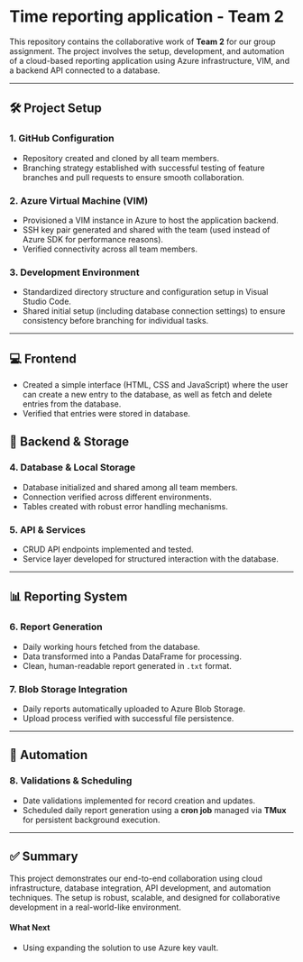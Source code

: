 # Time reporting application - Team 2 
This repository contains the collaborative work of **Team 2** for our group assignment. The project involves the setup, development, and automation of a cloud-based reporting application using Azure infrastructure, VIM, and a backend API connected to a database. 

---

## 🛠 Project Setup

### 1. GitHub Configuration
- Repository created and cloned by all team members.
- Branching strategy established with successful testing of feature branches and pull requests to ensure smooth collaboration.

### 2. Azure Virtual Machine (VIM)
- Provisioned a VIM instance in Azure to host the application backend.
- SSH key pair generated and shared with the team (used instead of Azure SDK for performance reasons).
- Verified connectivity across all team members.

### 3. Development Environment
- Standardized directory structure and configuration setup in Visual Studio Code.
- Shared initial setup (including database connection settings) to ensure consistency before branching for individual tasks.

---
## 💻 Frontend 
- Created a simple interface (HTML, CSS and JavaScript) where the user can create a new entry to the database, as well as fetch and delete entries from the database. 
- Verified that entries were stored in database. 

## 💾 Backend & Storage

### 4. Database & Local Storage
- Database initialized and shared among all team members.
- Connection verified across different environments.
- Tables created with robust error handling mechanisms.

### 5. API & Services
- CRUD API endpoints implemented and tested.
- Service layer developed for structured interaction with the database.

---

## 📊 Reporting System

### 6. Report Generation
- Daily working hours fetched from the database.
- Data transformed into a Pandas DataFrame for processing.
- Clean, human-readable report generated in `.txt` format.

### 7. Blob Storage Integration
- Daily reports automatically uploaded to Azure Blob Storage.
- Upload process verified with successful file persistence.

---

## 📅 Automation

### 8. Validations & Scheduling
- Date validations implemented for record creation and updates.
- Scheduled daily report generation using a **cron job** managed via **TMux** for persistent background execution.

---

## ✅ Summary

This project demonstrates our end-to-end collaboration using cloud infrastructure, database integration, API development, and automation techniques. The setup is robust, scalable, and designed for collaborative development in a real-world-like environment.

#### What  Next
- Using expanding the solution to use Azure key vault.
